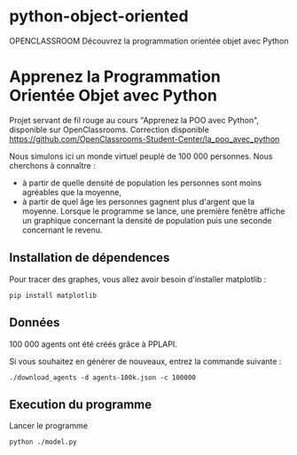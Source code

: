 # python-object-oriented
OPENCLASSROOM Découvrez la programmation orientée objet avec Python


# Apprenez la Programmation Orientée Objet avec Python

Projet servant de fil rouge au cours "Apprenez la POO avec Python", disponible sur OpenClassrooms.
Correction disponible https://github.com/OpenClassrooms-Student-Center/la_poo_avec_python

Nous simulons ici un monde virtuel peuplé de 100 000 personnes. Nous cherchons à connaître :

- à partir de quelle densité de population les personnes sont moins agréables que la moyenne,
- à partir de quel âge les personnes gagnent plus d'argent que la moyenne.
Lorsque le programme se lance, une première fenêtre affiche un graphique concernant la densité de population puis une seconde concernant le revenu.

## Installation de dépendences
Pour tracer des graphes, vous allez avoir besoin d'installer matplotlib :

```
pip install matplotlib
```

## Données
100 000 agents ont été créés grâce à PPLAPI.

Si vous souhaitez en générer de nouveaux, entrez la commande suivante :

```
./download_agents -d agents-100k.json -c 100000
```

## Execution du programme

Lancer le programme
```
python ./model.py
```
